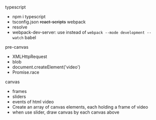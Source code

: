 typescript

- npm i typescript
- tsconfig.json
  ~~react-scripts~~
  webpack
- resolve
- webpack-dev-server: use instead of `webpack --mode development --watch`
  babel

pre-canvas

- XMLHttpRequest
- blob
- document.createElement('video')
- Promise.race

canvas

- frames
- sliders
- events of html video
- Create an array of canvas elements, each holding a frame of video
- when use slider, draw canvas by each canvas above
